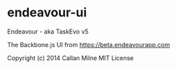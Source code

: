 endeavour-ui
============

Endeavour - aka TaskEvo v5

The Backbone.js UI from
https://beta.endeavourapp.com

Copyright (c) 2014 Callan Milne
MIT License
